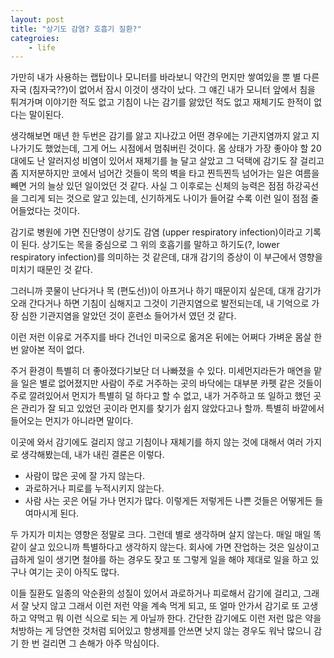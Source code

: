 ```yaml
---
layout: post
title: "상기도 감염? 호흡기 질환?"
categroies:
    - life
---
```


가만히 내가 사용하는 랩탑이나 모니터를 바라보니 약간의 먼지만 쌓여있을 뿐 별 다른 자국 (침자국??)이 없어서 잠시 이것이 생각이 났다. 그 얘긴 내가 모니터 앞에서 침을 튀겨가며 이야기한 적도 없고 기침이 나는 감기를 앓았던 적도 없고 재체기도 한적이 없다는 말이된다. 

생각해보면 매년 한 두번은 감기를 앓고 지나갔고 어떤 경우에는 기관지염까지 앓고 지나가기도 했었는데, 그게 어느 시점에서 멈춰버린 것이다. 몸 상태가 가장 좋아야 할 20대에도 난 알러지성 비염이 있어서 재체기를 늘 달고 살았고 그 덕택에 감기도 잘 걸리고 좀 지저분하지만 코에서 넘어간 것들이 목의 벽을 타고 찐득찐득 넘어가는 일은 여름을 빼면 거의 늘상 있던 일이었던 것 같다. 사실 그 이후로는 신체의 능력은 점점 하강곡선을 그리게 되는 것으로 알고 있는데, 신기하게도 나이가 들어갈 수록 이런 일이 점점 줄어들었다는 것이다.

감기로 병원에 가면 진단명이 상기도 감염 (upper respiratory infection)이라고 기록이 된다. 상기도는 목을 중심으로 그 위의 호흡기를 말하고 하기도(?, lower respiratory infection)를 의미하는 것 같은데, 대개 감기의 증상이 이 부근에서 영향을 미치기 때문인 것 같다.

그러니까 콧물이 난다거나 목 (편도선))이 아프거나 하기 때문이지 싶은데, 대개 감기가 오래 간다거나 하면 기침이 심해지고 그것이 기관지염으로 발전되는데, 내 기억으로 가장 심한 기관지염을 알았던 것이 훈련소 들어가서 였던 것 같다.

이런 저런 이유로 거주지를 바다 건너인 미국으로 옮겨온 뒤에는 어쩌다 가벼운 몸살 한 번 앓아본 적이 없다. 

주거 환경이 특별히 더 좋아졌다기보단 더 나빠졌을 수 있다. 미세먼지라든가 매연을 맡을 일은 별로 없어졌지만 사람이 주로 거주하는 곳의 바닥에는 대부분 카펫 같은 것들이 주로 깔려있어서 먼지가 특별히 덜 하다고 할 수 없고, 내가 거주하고 또 일하고 했던 곳은 관리가 잘 되고 있었던 곳이라 먼지를 찾기가 쉽지 않았다고나 할까. 특별히 바깥에서 들어오는 먼지가 아니라면 말이다.

이곳에 와서 감기에도 걸리지 않고 기침이나 재체기를 하지 않는 것에 대해서 여러 가지로 생각해봤는데, 내가 내린 결론은 이렇다.

- 사람이 많은 곳에 잘 가지 않는다.
- 과로하거나 피로를 누적시키지 않는다. 
- 사람 사는 곳은 어딜 가나 먼지가 많다. 이렇게든 저렇게든 나쁜 것들은 어떻게든 들여마시게 된다.

두 가지가 미치는 영향은 정말로 크다. 그런데 별로 생각하며 살지 않는다. 매일 매일 똑같이 살고 있으니까 특별하다고 생각하지 않는다. 회사에 가면 잔업하는 것은 일상이고 급하게 일이 생기면 철야를 하는 경우도 잦고 또 그렇게 일을 해야 제대로 일을 하고 있구나 여기는 곳이 아직도 많다. 

이들 질환도 일종의 악순환의 성질이 있어서 과로하거나 피로해서 감기에 걸리고, 그래서 잘 낫지 않고 그래서 이런 저런 약을 계속 먹게 되고, 또 얼마 안가서 감기로 또 고생하고 약먹고 뭐 이런 식으로 되는 게 아닐까 한다. 간단한 감기에도 이런 저런 많은 약을 처방하는 게 당연한 것처럼 되어있고 항생제를 안쓰면 낫지 않는 경우도 워낙 많으니 감기 한 번 걸리면 그 손해가 아주 막심이다. 